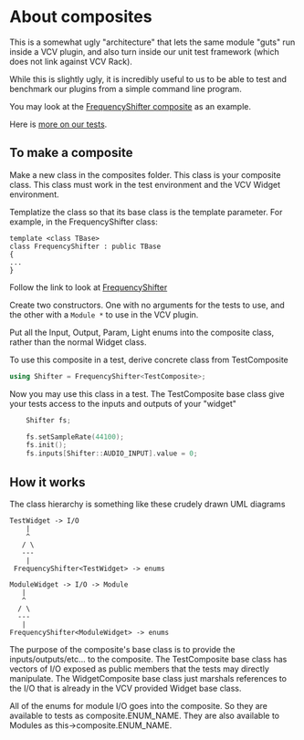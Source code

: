 # About composites

This is a somewhat ugly "architecture" that lets the same module "guts" run inside a VCV plugin, and also turn inside our unit test framework (which does not link against VCV Rack).

While this is slightly ugly, it is incredibly useful to us to be able to test and benchmark our plugins from a simple command line program.

You may look at the [FrequencyShifter composite](../composites/FrequencyShifter.h) as an example.

Here is [more on our tests](unit-test.md).

## To make a composite

Make a new class in the composites folder. This class is your composite class. This class must work in the test environment and the VCV Widget environment.

Templatize the class so that its base class is the template parameter. For example, in the FrequencyShifter class:
```
template <class TBase>
class FrequencyShifter : public TBase
{
...
}
```
Follow the link to look at [FrequencyShifter](composites/FrequencyShifter.h)

Create two constructors. One with no arguments for the tests to use, and the other with a `Module *` to use in the VCV plugin.

Put all the Input, Output, Param, Light enums into the composite class, rather than the normal Widget class.

To use this composite in a test, derive concrete class from TestComposite
```c++
using Shifter = FrequencyShifter<TestComposite>;
```
Now you may use this class in a test. The TestComposite base class give your tests access to the inputs and outputs of your "widget"
```c++
    Shifter fs;

    fs.setSampleRate(44100);
    fs.init();
    fs.inputs[Shifter::AUDIO_INPUT].value = 0;
```

## How it works

The class hierarchy is something like these crudely drawn UML diagrams
```
TestWidget -> I/O
    |
    ^
   / \
   ---
    |
 FrequencyShifter<TestWidget> -> enums
 ```

 ```
 ModuleWidget -> I/O -> Module
    |
    ^
   / \
   ---
    |
 FrequencyShifter<ModuleWidget> -> enums
```

The purpose of the composite's base class is to provide the inputs/outputs/etc... to the composite. The TestComposite base class has vectors of I/O exposed as public members that the tests may directly manipulate. The WidgetComposite base class just marshals references to the I/O that is already in the VCV provided Widget base class.

All of the enums for module I/O goes into the composite. So they are available to tests as composite.ENUM_NAME. They are also available to Modules as this->composite.ENUM_NAME.
